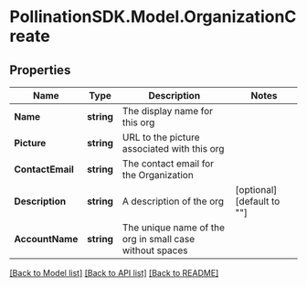 
# PollinationSDK.Model.OrganizationCreate

## Properties

Name | Type | Description | Notes
------------ | ------------- | ------------- | -------------
**Name** | **string** | The display name for this org | 
**Picture** | **string** | URL to the picture associated with this org | 
**ContactEmail** | **string** | The contact email for the Organization | 
**Description** | **string** | A description of the org | [optional] [default to ""]
**AccountName** | **string** | The unique name of the org in small case without spaces | 

[[Back to Model list]](../README.md#documentation-for-models)
[[Back to API list]](../README.md#documentation-for-api-endpoints)
[[Back to README]](../README.md)

